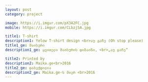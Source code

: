 ```yaml
---
layout: post
category: project

image: https://i.imgur.com/pX3A2FC.jpg
mobile: https://i.imgur.com/CLbzjSA.jpg

title1: T-shirt
description1: Yelow T-shirt design <br>აუ გაჩე (Oh stop please)
title1_ge: მაისური
description1_ge: ყვითელი მაისურის დიზაინი, <br>„აუ გაჩე“

title2: Printed by
description2: Maika.ge<br>2016
title2_ge: დაბეჭდილია
description2_ge: Maika.ge-ს მიერ <br>2016
---
```

